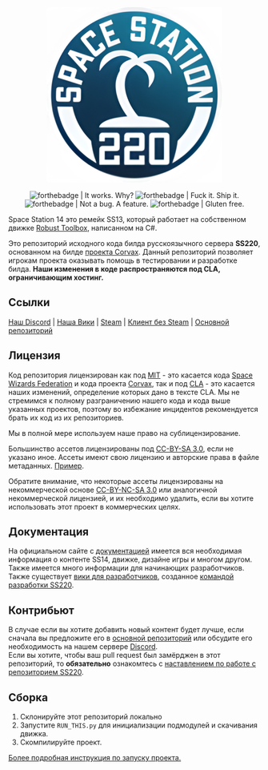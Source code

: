 <p align="center"> <img alt="Space Station 14" width="350" height="350" src="https://raw.githubusercontent.com/SerbiaStrong-220/space-station-14/master/logo.png" /></p>

<p align="center">
<img alt="forthebadge | It works. Why?" src="https://raw.githubusercontent.com/SerbiaStrong-220/ss220-docs/master/res/ftb/it-works-why.svg" />
<img alt="forthebadge | Fuck it. Ship it." src="https://raw.githubusercontent.com/SerbiaStrong-220/ss220-docs/master/res/ftb/fuck-it-ship-it.svg" />
<img alt="forthebadge | Not a bug. A feature." src="https://raw.githubusercontent.com/SerbiaStrong-220/ss220-docs/master/res/ftb/not-a-bug-a-feature.svg" />
<img alt="forthebadge | Gluten free." src="https://raw.githubusercontent.com/SerbiaStrong-220/ss220-docs/master/res/ftb/gluten-free.svg" />
</p>

Space Station 14 это ремейк SS13, который работает на собственном движке [Robust Toolbox](https://github.com/space-wizards/RobustToolbox), написанном на C#.

Это репозиторий исходного кода билда русскоязычного сервера **SS220**, основанном на билде [проекта Corvax](https://github.com/space-syndicate/space-station-14). Данный репозиторий позволяет игрокам проекта оказывать помощь в тестировании и разработке билда. **Наши изменения в коде распространяются под CLA, ограничивающим хостинг.**

## Ссылки

[Наш Discord](https://discord.gg/ss220) | [Наша Вики](https://wiki14.ss220.club) | [Steam](https://store.steampowered.com/app/1255460/Space_Station_14/) | [Клиент без Steam](https://spacestation14.io/about/nightlies/) | [Основной репозиторий](https://github.com/space-wizards/space-station-14)

## Лицензия

Код репозитория лицензирован как под [MIT](https://github.com/space-syndicate/space-station-14/blob/master/LICENSE.TXT) - это касается кода [Space Wizards Federation](https://github.com/space-wizards/space-station-14) и кода проекта [Corvax](https://github.com/space-syndicate/space-station-14), так и под [CLA](https://github.com/SerbiaStrong-220/space-station-14/blob/master/CLA.txt) - это касается наших изменений, определение которых дано в тексте CLA. Мы не стремимся к полному разграничению нашего кода и кода выше указанных проектов, поэтому во избежание инцидентов рекомендуется брать их код из их репозиториев.

Мы в полной мере используем наше право на сублицензирование.

Большинство ассетов лицензированы под [CC-BY-SA 3.0](https://creativecommons.org/licenses/by-sa/3.0/), если не указано иное. Ассеты имеют свою лицензию и авторские права в файле метаданных. [Пример](https://github.com/space-syndicate/space-station-14/blob/master/Resources/Textures/Objects/Tools/crowbar.rsi/meta.json).

Обратите внимание, что некоторые ассеты лицензированы на некоммерческой основе [CC-BY-NC-SA 3.0](https://creativecommons.org/licenses/by-nc-sa/3.0/) или аналогичной некоммерческой лицензией, и их необходимо удалить, если вы хотите использовать этот проект в коммерческих целях.

## Документация

На официальном сайте с [документацией](https://docs.spacestation14.io/) имеется вся необходимая информация о контенте SS14, движке, дизайне игры и многом другом. Также имеется много информации для начинающих разработчиков.  
Также существует [вики для разработчиков](https://serbiastrong-220.github.io/ss220-docs/), созданное [командой разработки SS220](https://discord.gg/D9qwBBy8yx).

## Контрибьют

В случае если вы хотите добавить новый контент будет лучше, если сначала вы предложите его в [основной репозиторий](https://github.com/space-wizards/space-station-14) или обсудите его необходимость на нашем сервере [Discord](https://discord.gg/ss220).  
Если вы хотите, чтобы ваш pull request был замёрджен в этот репозиторий, то **обязательно** ознакомтесь с [наставлением по работе с репозиторием SS220](https://serbiastrong-220.github.io/ss220-docs/development/ss220-guidelines/).

## Сборка

1. Склонируйте этот репозиторий локально
2. Запустите `RUN_THIS.py` для инициализации подмодулей и скачивания движка.
3. Скомпилируйте проект.

[Более подробная инструкция по запуску проекта.](https://docs.spacestation14.com/en/general-development/setup.html)
